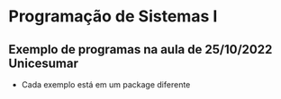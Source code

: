 # Programação de Sistemas I
## Exemplo de programas na aula de 25/10/2022 Unicesumar

- Cada exemplo está em um package diferente